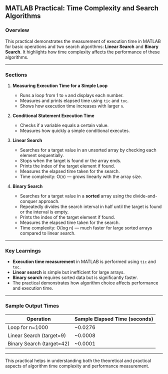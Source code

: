 ## MATLAB Practical: Time Complexity and Search Algorithms

### Overview
This practical demonstrates the measurement of execution time in MATLAB for basic operations and two search algorithms: **Linear Search** and **Binary Search**. It highlights how time complexity affects the performance of these algorithms.

---

### Sections

1. **Measuring Execution Time for a Simple Loop**
   - Runs a loop from 1 to `n` and displays each number.
   - Measures and prints elapsed time using `tic` and `toc`.
   - Shows how execution time increases with larger `n`.

2. **Conditional Statement Execution Time**
   - Checks if a variable equals a certain value.
   - Measures how quickly a simple conditional executes.

3. **Linear Search**
   - Searches for a target value in an unsorted array by checking each element sequentially.
   - Stops when the target is found or the array ends.
   - Prints the index of the target element if found.
   - Measures the elapsed time taken for the search.
   - Time complexity: O(n) — grows linearly with the array size.

4. **Binary Search**
   - Searches for a target value in a **sorted** array using the divide-and-conquer approach.
   - Repeatedly divides the search interval in half until the target is found or the interval is empty.
   - Prints the index of the target element if found.
   - Measures the elapsed time taken for the search.
   - Time complexity: O(log n) — much faster for large sorted arrays compared to linear search.

---

### Key Learnings

- **Execution time measurement** in MATLAB is performed using `tic` and `toc`.
- **Linear search** is simple but inefficient for large arrays.
- **Binary search** requires sorted data but is significantly faster.
- The practical demonstrates how algorithm choice affects performance and execution time.

---

### Sample Output Times

| Operation               | Sample Elapsed Time (seconds) |
|------------------------|-------------------------------|
| Loop for n=1000         | ~0.0276                       |
| Linear Search (target=9)| ~0.0008                       |
| Binary Search (target=42)| ~0.0001                      |

---

This practical helps in understanding both the theoretical and practical aspects of algorithm time complexity and performance measurement.
